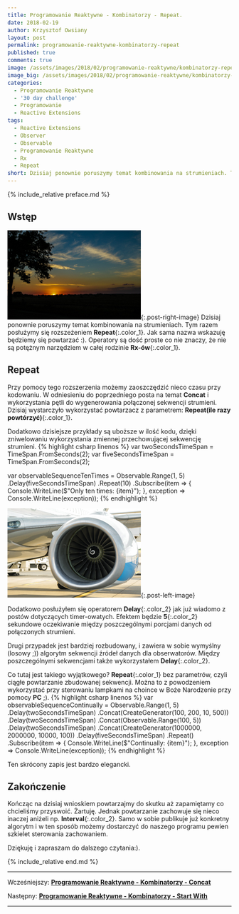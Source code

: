 ```yaml
---
title: Programowanie Reaktywne - Kombinatorzy - Repeat.
date: 2018-02-19
author: Krzysztof Owsiany
layout: post
permalink: programowanie-reaktywne-kombinatorzy-repeat
published: true
comments: true        
image: /assets/images/2018/02/programowanie-reaktywne/kombinatorzy-repeat/post.jpg
image_big: /assets/images/2018/02/programowanie-reaktywne/kombinatorzy-repeat/post-big.jpg
categories:
  - Programowanie Reaktywne
  - '30 day challenge'
  - Programowanie
  - Reactive Extensions
tags:
  - Reactive Extensions
  - Observer
  - Observable
  - Programowanie Reaktywne
  - Rx
  - Repeat
short: Dzisiaj ponownie poruszymy temat kombinowania na strumieniach. Tym razem posłużymy się operatorem Repeat. Jak sama nazwa wskazuję będziemy się powtarzać :). Operatory są dość proste co nie znaczy, że nie są potężnym narzędziem w całej rodzinie Rx-ów. 
---
```

{% include_relative preface.md %}

## Wstęp
[![Reactive Extensions - Repeat][image1]][image1-big]{:.post-right-image}
Dzisiaj ponownie poruszymy temat kombinowania na strumieniach. Tym razem posłużymy się rozszeżeniem **Repeat**{:.color_1}. Jak sama nazwa wskazuję będziemy się powtarzać :).
Operatory są dość proste co nie znaczy, że nie są potężnym narzędziem w całej rodzinie **Rx-ów**{:.color_1}. 

## Repeat
Przy pomocy tego rozszerzenia możemy zaoszczędzić nieco czasu przy kodowaniu. W odniesieniu do poprzedniego posta na temat **Concat** i wykorzystania pętli do wygenerowania połączonej sekwencji strumieni. Dzisiaj wystarczyło wykorzystać powtarzacz z parametrem: **Repeat(ile razy powtórzyć)**{:.color_1}.

Dodatkowo dzisiejsze przykłady są uboższe w ilość kodu, dzięki zniwelowaniu wykorzystania zmiennej przechowującej sekwencję strumieni.
{% highlight csharp linenos %}
var twoSecondsTimeSpan = TimeSpan.FromSeconds(2);
var fiveSecondsTimeSpan = TimeSpan.FromSeconds(2);

var observableSequenceTenTimes =
  Observable.Range(1, 5)
  .Delay(fiveSecondsTimeSpan)
  .Repeat(10)
  .Subscribe(item =>
    {
      Console.WriteLine($"Only ten times: {item}");
    },
    exception => Console.WriteLine(exception));
{% endhighlight %}

[![Reactive Extensions - Repeat][post]][post-big]{:.post-left-image}

Dodatkowo posłużyłem się operatorem **Delay**{:.color_2} jak już wiadomo z postów dotyczących timer-owatych.
Efektem będzie **5**{:.color_2} sekundowe oczekiwanie między poszczególnymi porcjami danych od połączonych strumieni.

Drugi przypadek jest bardziej rozbudowany, i zawiera w sobie wymyślny (losowy ;)) algorytm sekwencji źródeł danych dla obserwatorów. Między poszczególnymi sekwencjami także wykorzystałem  **Delay**{:.color_2}.

Co tutaj jest takiego wyjątkowego? **Repeat**{:.color_1} bez parametrów, czyli ciągłe powtarzanie zbudowanej sekwencji.
Można  to z powodzeniem wykorzystać przy sterowaniu lampkami na choince w Boże Narodzenie przy pomocy **PC** ;).
{% highlight csharp linenos %}
var observableSequenceContinually =
  Observable.Range(1, 5)
  .Delay(twoSecondsTimeSpan)
  .Concat(CreateGenerator(100, 200, 10, 500))
  .Delay(twoSecondsTimeSpan)
  .Concat(Observable.Range(100, 5))
  .Delay(twoSecondsTimeSpan)
  .Concat(CreateGenerator(1000000, 2000000, 10000, 100))
  .Delay(fiveSecondsTimeSpan)
  .Repeat()
    .Subscribe(item =>
      {
        Console.WriteLine($"Continually: {item}");
      },
      exception => Console.WriteLine(exception));
{% endhighlight %}

Ten skrócony zapis jest bardzo elegancki.

## Zakończenie
Kończąc na dzisiaj wnioskiem powtarzajmy do skutku aż zapamiętamy co chcieliśmy przyswoić. Żartuję. Jednak powtarzanie zachowuje się nieco inaczej aniżeli np. **Interval**{:.color_2}. Samo w sobie publikuje już konkretny algorytm i w ten sposób możemy dostarczyć do naszego programu pewien szkielet sterowania zachowaniem. 

Dziękuję i zapraszam do dalszego czytania:).

{% include_relative end.md %}

------
Wcześniejszy: **[Programowanie Reaktywne - Kombinatorzy - Concat][previous]**

Następny: **[Programowanie Reaktywne - Kombinatorzy - Start With][next]**

------
[previous]: {{site.url}}/programowanie-reaktywne-kombinatorzy-concat
[next]: {{site.url}}/programowanie-reaktywne-kombinatorzy-start-with

[post]: /assets/images/2018/02/programowanie-reaktywne/kombinatorzy-repeat/post.jpg
[post-big]: /assets/images/2018/02/programowanie-reaktywne/kombinatorzy-repeat/post-big.jpg

[image1]: /assets/images/2018/02/programowanie-reaktywne/kombinatorzy-repeat/image1.jpg
[image1-big]: /assets/images/2018/02/programowanie-reaktywne/kombinatorzy-repeat/image1-big.jpg